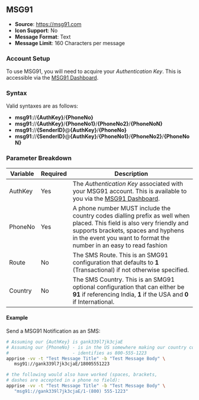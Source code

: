 ## MSG91
* **Source**: https://msg91.com
* **Icon Support**: No
* **Message Format**: Text
* **Message Limit**: 160 Characters per message

### Account Setup
To use MSG91, you will need to acquire your _Authentication Key_. This is accessible via the [MSG91 Dashboard](https://world.msg91.com/user/index.php#api).

### Syntax
Valid syntaxes are as follows:
* **msg91**://**{AuthKey}**/**{PhoneNo}**
* **msg91**://**{AuthKey}**/**{PhoneNo1}**/**{PhoneNo2}**/**{PhoneNoN}**
* **msg91**://**{SenderID}**@**{AuthKey}**/**{PhoneNo}**
* **msg91**://**{SenderID}**@**{AuthKey}**/**{PhoneNo1}**/**{PhoneNo2}**/**{PhoneNoN}**

### Parameter Breakdown
| Variable        | Required | Description
| --------------- | -------- | -----------
| AuthKey         | Yes      | The _Authentication Key_ associated with your MSG91 account.  This is available to you via the [MSG91 Dashboard](https://world.msg91.com/user/index.php#api).
| PhoneNo         | Yes      | A phone number MUST include the country codes dialling prefix as well when placed.  This field is also very friendly and supports brackets, spaces and hyphens in the event you want to format the number in an easy to read fashion
| Route           | No       | The SMS Route. This is an SMG91 configuration that defaults to **1** (Transactional) if not otherwise specified.
| Country         | No       | The SMS Country. This is an SMG91 optional configuration that can either be **91** if referencing India, **1** if the USA and **0** if International.

#### Example
Send a MSG91 Notification as an SMS:
```bash
# Assuming our {AuthKey} is gank339l7jk3cjaE
# Assuming our {PhoneNo} - is in the US somewhere making our country code +1
#                        - identifies as 800-555-1223
apprise -vv -t "Test Message Title" -b "Test Message Body" \
   msg91://gank339l7jk3cjaE/18005551223

# the following would also have worked (spaces, brackets,
# dashes are accepted in a phone no field):
apprise -vv -t "Test Message Title" -b "Test Message Body" \
   "msg91://gank339l7jk3cjaE/1-(800) 555-1223"
```